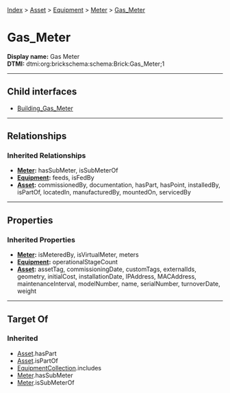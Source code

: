 [Index](../../../../Index.md) > [Asset](../../../Asset.md) > [Equipment](../../Equipment.md) > [Meter](../Meter.md) > [Gas_Meter](#)
# Gas_Meter

**Display name:** Gas Meter<br />
**DTMI:** dtmi:org:brickschema:schema:Brick:Gas_Meter;1

---

## Child interfaces
* [Building_Gas_Meter](Building_Gas_Meter.md)

---

## Relationships
### Inherited Relationships
* **[Meter](../Meter.md):** hasSubMeter, isSubMeterOf
* **[Equipment](../../Equipment.md):** feeds, isFedBy
* **[Asset](../../../Asset.md):** commissionedBy, documentation, hasPart, hasPoint, installedBy, isPartOf, locatedIn, manufacturedBy, mountedOn, servicedBy

---

## Properties
### Inherited Properties
* **[Meter](../Meter.md):** isMeteredBy, isVirtualMeter, meters
* **[Equipment](../../Equipment.md):** operationalStageCount
* **[Asset](../../../Asset.md):** assetTag, commissioningDate, customTags, externalIds, geometry, initialCost, installationDate, IPAddress, MACAddress, maintenanceInterval, modelNumber, name, serialNumber, turnoverDate, weight

---

## Target Of
### Inherited
* [Asset](../../../Asset.md).hasPart
* [Asset](../../../Asset.md).isPartOf
* [EquipmentCollection](../../../../Collection/AssetCollection/EquipmentCollection/EquipmentCollection.md).includes
* [Meter](../Meter.md).hasSubMeter
* [Meter](../Meter.md).isSubMeterOf
